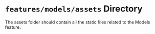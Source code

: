 # `features/models/assets` Directory

The assets folder should contain all the static files related to the Models feature.
